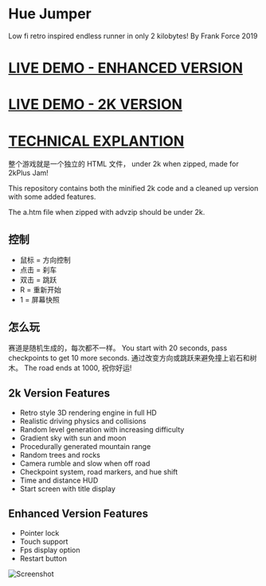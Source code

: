 # Hue Jumper
Low fi retro inspired endless runner in only 2 kilobytes!
By Frank Force 2019

# [LIVE DEMO - ENHANCED VERSION](https://killedbyapixel.github.io/HueJumper2k/)
# [LIVE DEMO - 2K VERSION](https://killedbyapixel.github.io/HueJumper2k/a.htm)
# [TECHNICAL EXPLANTION](http://frankforce.com/?p=7427)



整个游戏就是一个独立的 HTML 文件，
under 2k when zipped, made for 2kPlus Jam!

This repository contains both the minified 2k
code and a cleaned up version with some added features.

The a.htm file when zipped with advzip should be under 2k.

## 控制
* 鼠标 = 方向控制
* 点击 = 刹车
* 双击 = 跳跃
* R = 重新开始
* 1 = 屏幕快照

## 怎么玩
赛道是随机生成的，每次都不一样。
You start with 20 seconds, pass checkpoints to get 10 more seconds.
通过改变方向或跳跃来避免撞上岩石和树木。
The road ends at 1000, 祝你好运!

## 2k Version Features
* Retro style 3D rendering engine in full HD
* Realistic driving physics and collisions
* Random level generation with increasing difficulty
* Gradient sky with sun and moon
* Procedurally generated mountain range
* Random trees and rocks
* Camera rumble and slow when off road
* Checkpoint system, road markers, and hue shift
* Time and distance HUD
* Start screen with title display

## Enhanced Version Features
* Pointer lock
* Touch support
* Fps display option
* Restart button

![Screenshot](/screenshot.jpg)
